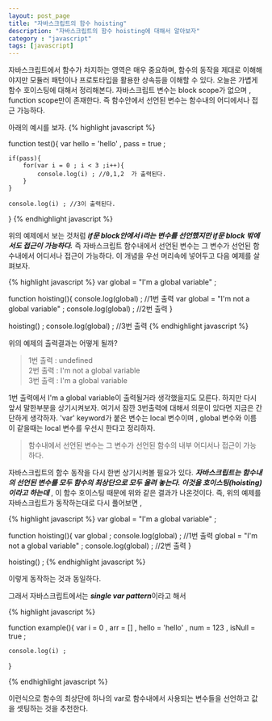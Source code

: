 ```yaml
---
layout: post_page
title: "자바스크립트의 함수 hoisting"
description: "자바스크립트의 함수 hoisting에 대해서 알아보자"
category : "javascript"
tags: [javascript]
---
```


자바스크립트에서 함수가 차지하는 영역은 매우 중요하며, 함수의 동작을 제대로 이해해야지만 모듈러 패턴이나 프로토타입을 활용한 상속등을 이해할 수 있다. 오늘은 가볍게 함수 호이스팅에 대해서 정리해본다. 
자바스크립트 변수는 block scope가 없으며 , function scope만이 존재한다. 즉 함수안에서 선언된 변수는 함수내의 어디에서나 접근 가능하다. 


아래의 예시를 보자.
{% highlight javascript  %}

function test(){
    var hello = 'hello' ,
        pass = true ;
    
    if(pass){
        for(var i = 0 ; i < 3 ;i++){
            console.log(i) ; //0,1,2  가 출력된다.
        }
    }

    console.log(i) ; //3이 출력된다.
} 
{% endhighlight javascript %}

위의 예제에서 보는 것처럼 ***if문 block안에서 i라는 변수를 선언했지만 if문 block 밖에서도 접근이 가능하다.*** 즉 자바스크립트 함수내에서 선언된 변수는 그 변수가 선언된 함수내에서 어디서나 접근이 가능하다. 이 개념을 우선 머리속에 넣어두고 다음 예제를 살펴보자. 

{% highlight javascript  %}
var global = "I'm a global variable" ; 

function hoisting(){ 
    console.log(global) ; //1번 출력
    var global  = "I'm not a global variable" ;
    console.log(global) ; //2번 출력
} 

hoisting() ; 
console.log(global) ; //3번 출력
{% endhighlight javascript %}

위의 예제의 출력결과는 어떻게 될까? 

>1번 출력 : undefined <br/>
>2번 출력 : I\'m not a global variable<br/>
>3번 출력 : I\'m a global variable

1번 출력에서 I\'m a global variable이 출력될거라 생각했을지도 모른다. 하지만 다시 앞서 말한부분을 상기시켜보자. 
여기서 잠깐 3번출력에 대해서 의문이 있다면 지금은 간단하게 생각하자. \'var\' keyword가 붙은 변수는 local 변수이며 , global 변수와 이름이 같을때는 local 변수를 우선시 한다고 정리하자.

>함수내에서 선언된 변수는 그 변수가 선언된 함수의 내부 어디서나 접근이 가능하다.

자바스크립트의 함수 동작을 다시 한번 상기시켜볼 필요가 있다. ***자바스크립트는 함수내의 선언된 변수를 모두 함수의 최상단으로 모두 올려 놓는다. 이것을 호이스팅(hoisting)이라고 하는데*** , 이 함수 호이스팅 때문에 위와 같은 결과가 나온것이다. 
즉, 위의 예제를 자바스크립트가 동작하는대로 다시 풀어보면 , 

{% highlight javascript  %}
var global = "I'm a global variable" ; 

function hoisting(){ 
    var global ; 
    console.log(global) ; //1번 출력
    global  = "I'm not a global variable" ;
    console.log(global) ; //2번 출력
} 

hoisting() ; 
{% endhighlight javascript %}

이렇게 동작하는 것과 동일하다. 

그래서 자바스크립트에서는 ***single var pattern***이라고 해서 

{% highlight javascript  %}

function example(){ 
    var i = 0 , 
        arr = [] ,
        hello = 'hello' ,
        num = 123 ,
        isNull = true ; 

    console.log(i) ; 
} 

{% endhighlight javascript %}

이런식으로 함수의 최상단에 하나의 var로 함수내에서 사용되는 변수들을 선언하고 값을 셋팅하는 것을 추천한다.
